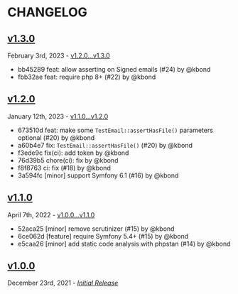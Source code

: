 # CHANGELOG

## [v1.3.0](https://github.com/zenstruck/mailer-test/releases/tag/v1.3.0)

February 3rd, 2023 - [v1.2.0...v1.3.0](https://github.com/zenstruck/mailer-test/compare/v1.2.0...v1.3.0)

* bb45289 feat: allow asserting on Signed emails (#24) by @kbond
* fbb32ae feat: require php 8+ (#22) by @kbond

## [v1.2.0](https://github.com/zenstruck/mailer-test/releases/tag/v1.2.0)

January 12th, 2023 - [v1.1.0...v1.2.0](https://github.com/zenstruck/mailer-test/compare/v1.1.0...v1.2.0)

* 673510d feat: make some `TestEmail::assertHasFile()` parameters optional (#20) by @kbond
* a60b4e7 fix: `TestEmail::assertHasFile()` (#20) by @kbond
* f3ede9c fix(ci): add token by @kbond
* 76d39b5 chore(ci): fix by @kbond
* f8f8763 ci: fix (#18) by @kbond
* 3a594fc [minor] support Symfony 6.1 (#16) by @kbond

## [v1.1.0](https://github.com/zenstruck/mailer-test/releases/tag/v1.1.0)

April 7th, 2022 - [v1.0.0...v1.1.0](https://github.com/zenstruck/mailer-test/compare/v1.0.0...v1.1.0)

* 52aca25 [minor] remove scrutinizer (#15) by @kbond
* 6ce062d [feature] require Symfony 5.4+ (#15) by @kbond
* e5caa26 [minor] add static code analysis with phpstan (#14) by @kbond

## [v1.0.0](https://github.com/zenstruck/mailer-test/releases/tag/v1.0.0)

December 23rd, 2021 - _[Initial Release](https://github.com/zenstruck/mailer-test/commits/v1.0.0)_
